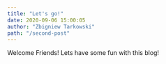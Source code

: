 ```yaml
---
title: "Let's go!"
date: 2020-09-06 15:00:05
author: "Zbigniew Tarkowski"
path: "/second-post"
---
```


Welcome Friends!
Lets have some fun with this blog!
